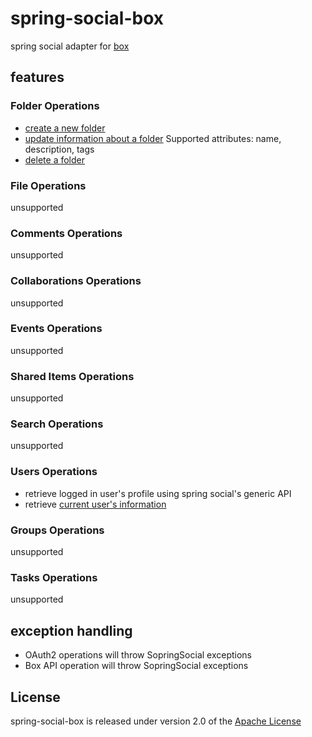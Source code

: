 # spring-social-box

spring social adapter for [box](https://box.com)

## features

### Folder Operations

* [create a new folder](https://developers.box.com/docs/#folders-create-a-new-folder)
* [update information about a folder](https://developers.box.com/docs/#folders-update-information-about-a-folder)
  Supported attributes: name, description, tags
* [delete a folder](https://developers.box.com/docs/#folders-delete-a-folder)

### File Operations

unsupported

### Comments Operations

unsupported

### Collaborations Operations

unsupported

### Events Operations

unsupported

### Shared Items Operations

unsupported

### Search Operations

unsupported

### Users Operations

* retrieve logged in user's profile using spring social's generic API
* retrieve [current user's information](https://developers.box.com/docs/#users-get-the-current-users-information)

### Groups Operations

unsupported

### Tasks Operations

unsupported

## exception handling

* OAuth2 operations will throw SopringSocial exceptions
* Box API operation will throw SopringSocial exceptions

## License

spring-social-box is released under version 2.0 of the [Apache License](http://www.apache.org/licenses/LICENSE-2.0.html)
